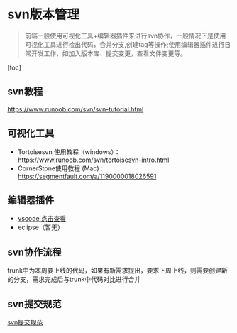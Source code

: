 # svn版本管理

> 前端一般使用可视化工具+编辑器插件来进行svn协作，一般情况下是使用可视化工具进行检出代码，合并分支,创建tag等操作;使用编辑器插件进行日常开发工作，如加入版本库、提交变更，查看文件变更等。

[toc]

## svn教程

https://www.runoob.com/svn/svn-tutorial.html

## 可视化工具


* Tortoisesvn 使用教程（windows）：https://www.runoob.com/svn/tortoisesvn-intro.html
* CornerStone使用教程 (Mac) : https://segmentfault.com/a/1190000018026591

## 编辑器插件

* [vscode 点击查看](vscode-svn.html)
* eclipse（暂无）

## svn协作流程

trunk中为本周要上线的代码，如果有新需求提出，要求下周上线，则需要创建新的分支，需求完成后与trunk中代码对比进行合并

## svn提交规范

[svn提交规范](svn-norm.html)

